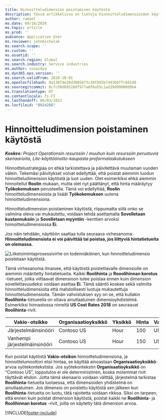 ```yaml
---
title: Hinnoitteludimension poistaminen käytöstä
description: Tässä artikkelissa on tietoja hinnoitteludimensioiden käytöstäpoistosta.
author: rumant
ms.date: 09/18/2020
ms.topic: article
ms.prod: ''
audience: Application User
ms.reviewer: johnmichalak
ms.search.scope: ''
ms.custom: ''
ms.assetid: ''
ms.search.region: Global
ms.search.industry: Service industries
ms.author: suvaidya
ms.dyn365.ops.version: ''
ms.search.validFrom: 2020-10-01
ms.openlocfilehash: 4a13074e20d3005873c28fb95b7443b6ffc84140
ms.sourcegitcommit: 6cfc50d89528df977a8f6a55c1ad39d99800d9b4
ms.translationtype: HT
ms.contentlocale: fi-FI
ms.lasthandoff: 06/03/2022
ms.locfileid: "8924288"
---
```

# <a name="turning-off-a-pricing-dimension"></a>Hinnoitteludimension poistaminen käytöstä

_**Koskee:** Project Operationsin resurssiin / muuhun kuin resurssiin perustuvia skenaarioita, Lite-käyttöönotto-kaupasta proformalaskutukseen_

Hinnoittelustrategiaa on ehkä tarkistettava ja päivitettävä muutaman vuoden välein. Tekemäsi päivitykset voivat edellyttää, että poistat aiemmin luodun hinnoitteludimension käytöstä ja luot uuden. Olet esimerkiksi ehkä aiemmin hinnoitellut **Roolin** mukaan, mutta olet nyt päättänyt, että hinta määräytyy **Työkokemuksen** perusteella. Tämä voi edellyttää, **Roolin** hinnoitteludimensioista ja lisäät **Työkokemuksen** uutena hinnoitteludimensiona. 

Hinnoitteludimension poistaminen käytöstä, riippumatta siitä onko se valmiina oleva vai mukautettu, voidaan tehdä asettamalla **Sovelletaan kustannuksiin** ja **Sovelletaan myyntiin** -kenttien arvoksi hinnoitteludimensiossa **Ei**.

Jos näin tehdään, näyttöön saattaa tulla seuraava virhesanoma: **Hinnoitteludimensiota ei voi päivittää tai poistaa, jos liittyviä hintatietueita on olemassa.**

![Liiketoimintaprosessivirhe on todennäköinen, kun hinnoitteludimensio poistetaan käytöstä.](media/Business-Process-Error.png)

Tämä virhesanoma ilmaisee, että käytöstä poistettavalle dimensiolle on aiemmin määritetty hintatietueita. Kaikki **Roolihinta** ja **Rooolihinnan korotus** -tietueet, jotka viittaavat dimensioon tulee poistaa ennen kuin dimension sovellettavuudeksi voidaan asettaa **Ei**. Tämä sääntö koskee sekä valmiita hinnoitteludimensioita että mahdollisesti luotuja mukautettuja hinnoitteludimensioita. Tämän vahvistuksen syy on se, että kullakin **Roolihinta**-tietueella on oltava ainutlaatuinen dimensioyhdistelmä. Esimerkiksi hinnastossa nimeltä **US Cost Rates 2018** on seuraavat **Roolihinta**-rivit. 

| Vakio-otsikko         | Organisaatioyksikkö    |Yksikkö   |Hinta  |Valuutta  |
| -----------------------|-------------|-------|-------|----------|
| Järjestelmäinsinööri|Contoso US|Hour| 100|USD|
| Vanhempi järjestelmäinsinööri|Contoso US|Hour| 150| USD|


Kun poistat käytöstä **Vakio-otsikon** hinnoitteludimensiona, ja hinnoittelumoottori etsii hintaa, se käyttää ainoastaan **Organisaatioyksikkö**-arvoa syötekontekstista. Jos syötekontekstin **Organisaatioyksikkö** on “Contoso US”, lopputulos ei ole deterministinen, koska molemmat rivit täyttävät ehdon. Jotta tämä skenaario voidaan välttää, järjestelmä tarkistaa **Roolihinta**-tietueita luotaessa, että dimensioiden yhdistelmä on ainutlaatuinen. Jos dimensio on poistettu käytöstä sen jälkeen kun **Roolihinta**-tietueita on luotu, tätä rajoitetta voidaan rikkoa. Siksi on tarpeen, että ennen kuin poistat dimension käytöstä, poistat kaikki ne **Roolihinta**- ja **Roolihinnan korotus** -rivit, joilla on käytetty tätä dimension arvoa.


[!INCLUDE[footer-include](../includes/footer-banner.md)]
